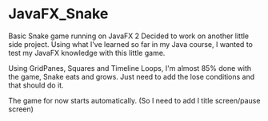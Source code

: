 # JavaFX_Snake
Basic Snake game running on JavaFX 2
Decided to work on another little side project. 
Using what I've learned so far in my Java course, I wanted to test my JavaFX knowledge with this little game.

Using GridPanes, Squares and Timeline Loops, I'm almost 85% done with the game, Snake eats and grows.
Just need to add the lose conditions and that should do it.

The game for now starts automatically. (So I need to add I title screen/pause screen)
